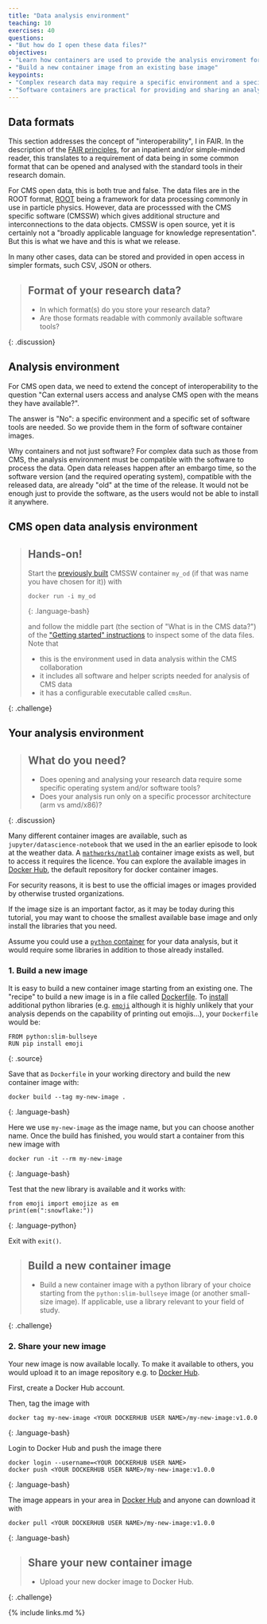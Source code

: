 ```yaml
---
title: "Data analysis environment"
teaching: 10
exercises: 40
questions:
- "But how do I open these data files?"
objectives:
- "Learn how containers are used to provide the analysis enviroment for CMS open data"
- "Build a new container image from an existing base image"
keypoints:
- "Complex research data may require a specific environment and a specific set of software tools for analysis and access"
- "Software containers are practical for providing and sharing an analysis environment for open data."
---
```


## Data formats

This section addresses the concept of "interoperability", I in FAIR. In the description of the [FAIR principles](https://www.go-fair.org/fair-principles/), for an inpatient and/or simple-minded reader, this translates to a requirement of data being in some common format that can be opened and analysed with the standard tools in their research domain.

For CMS open data, this is both true and false. The data files are in the ROOT format, [ROOT](https://root.cern/) being a framework for data processing commonly in use in particle physics. However, data are processsed with the CMS specific software (CMSSW) which gives additional structure and interconnections to the data objects. CMSSW is open source, yet it is certainly not a "broadly applicable language for knowledge representation". But this is what we have and this is what we release.

In many other cases, data can be stored and provided in open access in simpler formats, such CSV, JSON or others.

> ## Format of your research data?
>
> - In which format(s) do you store your research data?
> - Are those formats readable with commonly available software tools?
>
{: .discussion}

## Analysis environment

For CMS open data, we need to extend the concept of interoperability to the question "Can external users access and analyse CMS open with the means they have available?".

The answer is "No": a specific environment and a specific set of software tools are needed. So we provide them in the form of software container images.

Why containers and not just software? For complex data such as those from CMS, the analysis environment must be compatible with the software to process the data. Open data releases happen after an embargo time, so the software version (and the required operating system), compatible with the released data, are already "old" at the time of the release. It would not be enough just to provide the software, as the users would not be able to install it anywhere.

## CMS open data analysis environment

> ## Hands-on!
>
> Start the [previously built](https://katilp.github.io/opendata-howto-docker-pre-exercise/03-docker-for-cms-opendata/#start-a-cmssw-open-data-container) CMSSW container `my_od` (if that was name you have chosen for it)) with
>
> ~~~
> docker run -i my_od
> ~~~
> {: .language-bash}
>
> and follow the middle part (the section of "What is in the CMS data?") of the ["Getting started" instructions](http://opendata.cern.ch/docs/cms-getting-started-2015#data) to inspect some of the data files. Note that
> 
> - this is the environment used in data analysis within the CMS collaboration
> - it includes all software and helper scripts needed for analysis of CMS data
> - it has a configurable executable called `cmsRun`.
>
{: .challenge}

## Your analysis environment

> ## What do you need?
>
> - Does opening and analysing your research data require some specific operating system and/or software tools?
> - Does your analysis run only on a specific processor architecture (arm vs amd/x86)?
>
{: .discussion}

Many different container images are available, such as `jupyter/datascience-notebook` that we used in the an earlier episode to look at the weather data. A [`mathworks/matlab`](https://hub.docker.com/r/mathworks/matlab) container image exists as well, but to access it requires the licence. You can explore the available images in [Docker Hub](https://hub.docker.com/search?q=), the default repository for docker container images.

For security reasons, it is best to use the official images or images provided by otherwise trusted organizations.

If the image size is an important factor, as it may be today during this tutorial, you may want to choose the smallest available base image and only install the libraries that you need.

Assume you could use a [`python` container](https://hub.docker.com/_/python) for your data analysis, but it would require some libraries in addition to those already installed.

### 1. Build a new image

It is easy to build a new container image starting from an existing one. The "recipe" to build a new image is in a file called [Dockerfile](https://docs.docker.com/engine/reference/builder/). To [install](https://pip.pypa.io/en/stable/cli/pip_install/) additional python libraries (e.g. [`emoji`](https://pypi.org/project/emoji/) although it is highly unlikely that your analysis depends on the capability of printing out emojis...), your `Dockerfile` would be:

~~~
FROM python:slim-bullseye
RUN pip install emoji
~~~
{: .source}

Save that as `Dockerfile` in your working directory and build the new container image with:

~~~
docker build --tag my-new-image .
~~~
{: .language-bash}

Here we use `my-new-image` as the image name, but you can choose another name. Once the build has finished, you would start a container from this new image with

~~~
docker run -it --rm my-new-image
~~~
{: .language-bash}

Test that the new library is available and it works with:

~~~
from emoji import emojize as em
print(em(":snowflake:"))
~~~
{: .language-python}

Exit with `exit()`.

> ## Build a new container image
>
> - Build a new container image with a python library of your choice starting from the `python:slim-bullseye` image (or another small-size image). If applicable, use a library relevant to your field of study.
>
{: .challenge}

### 2. Share your new image

Your new image is now available locally. To make it available to others, you would upload it to an image repository e.g. to [Docker Hub](https://hub.docker.com/).

First, create a Docker Hub account.

Then, tag the image with

~~~
docker tag my-new-image <YOUR DOCKERHUB USER NAME>/my-new-image:v1.0.0
~~~
{: .language-bash}

Login to Docker Hub and push the image there

~~~
docker login --username=<YOUR DOCKERHUB USER NAME>
docker push <YOUR DOCKERHUB USER NAME>/my-new-image:v1.0.0
~~~
{: .language-bash}

The image appears in your area in [Docker Hub](https://hub.docker.com/) and anyone can download it with

~~~
docker pull <YOUR DOCKERHUB USER NAME>/my-new-image:v1.0.0
~~~
{: .language-bash}

> ## Share your new container image
>
> - Upload your new docker image to Docker Hub.
>
{: .challenge}

{% include links.md %}

